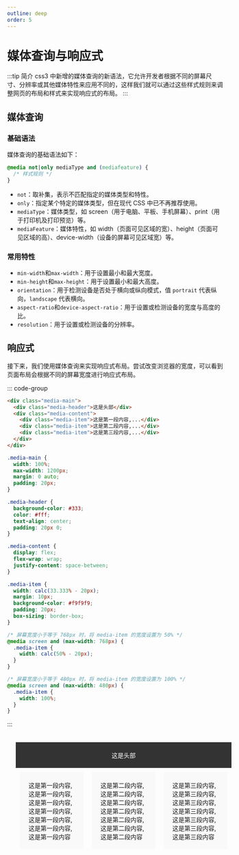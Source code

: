 ```yaml
---
outline: deep
order: 5
---
```


# 媒体查询与响应式

<ArticleMetadata />

:::tip 简介
css3 中新增的媒体查询的新语法，它允许开发者根据不同的屏幕尺寸、分辨率或其他媒体特性来应用不同的，这样我们就可以通过这些样式规则来调整网页的布局和样式来实现响应式的布局。
:::

## 媒体查询

### 基础语法

媒体查询的基础语法如下：

```css
@media not|only mediaType and (mediafeature) {
  /* 样式规则 */
}
```

- `not`：取补集，表示不匹配指定的媒体类型和特性。
- `only`：指定某个特定的媒体类型，但在现代 CSS 中已不再推荐使用。
- `mediaType`：媒体类型，如 screen（用于电脑、平板、手机屏幕）、print（用于打印机及打印预览）等。
- `mediaFeature`：媒体特性，如 width（页面可见区域的宽）、height（页面可见区域的高）、device-width（设备的屏幕可见区域宽）等。

### 常用特性

- `min-width`和`max-width`：用于设置最小和最大宽度。
- `min-height`和`max-height`：用于设置最小和最大高度。
- `orientation`：用于检测设备是否处于横向或纵向模式，值 `portrait` 代表纵向，`landscape` 代表横向。
- `aspect-ratio`和`device-aspect-ratio`：用于设置或检测设备的宽度与高度的比。
- `resolution`：用于设置或检测设备的分辨率。

## 响应式

接下来，我们使用媒体查询来实现响应式布局。尝试改变浏览器的宽度，可以看到页面布局会根据不同的屏幕宽度进行响应式布局。

::: code-group

```html
<div class="media-main">
  <div class="media-header">这是头部</div>
  <div class="media-content">
    <div class="media-item">这是第一段内容,...</div>
    <div class="media-item">这是第二段内容,...</div>
    <div class="media-item">这是第三段内容,...</div>
  </div>
</div>
```

```css
.media-main {
  width: 100%;
  max-width: 1200px;
  margin: 0 auto;
  padding: 20px;
}

.media-header {
  background-color: #333;
  color: #fff;
  text-align: center;
  padding: 20px 0;
}

.media-content {
  display: flex;
  flex-wrap: wrap;
  justify-content: space-between;
}

.media-item {
  width: calc(33.333% - 20px);
  margin: 10px;
  background-color: #f9f9f9;
  padding: 20px;
  box-sizing: border-box;
}

/* 屏幕宽度小于等于 768px 时，将 media-item 的宽度设置为 50% */
@media screen and (max-width: 768px) {
  .media-item {
    width: calc(50% - 20px);
  }
}

/* 屏幕宽度小于等于 480px 时，将 media-item 的宽度设置为 100% */
@media screen and (max-width: 480px) {
  .media-item {
    width: 100%;
  }
}
```

:::

<div class="media-main">
  <div class="media-header">这是头部</div>
  <div class="media-content">
    <div class="media-item">这是第一段内容,这是第一段内容,这是第一段内容,这是第一段内容,这是第一段内容,这是第一段内容,这是第一段内容</div>
    <div class="media-item">这是第二段内容,这是第二段内容,这是第二段内容,这是第二段内容,这是第二段内容,这是第二段内容,这是第二段内容</div>
    <div class="media-item">这是第三段内容,这是第三段内容,这是第三段内容,这是第三段内容,这是第三段内容,这是第三段内容,这是第三段内容</div>
  </div>
</div>

<style scoped>
.media-main {
  width: 100%;
  max-width: 1200px;
  margin: 0 auto;
  padding: 20px;
}

.media-header {
  background-color: #333;
  color: #fff;
  text-align: center;
  padding: 20px 0;
}

.media-content {
  display: flex;
  flex-wrap: wrap;
  justify-content: space-between;
}

.media-item {
  width: calc(33.333% - 20px);
  margin: 10px;
  background-color: #f9f9f9;
  padding: 20px;
  box-sizing: border-box;
}

/* 屏幕宽度小于等于 768px 时，将 item 的宽度设置为 50% */
@media screen and (max-width: 768px) {
  .media-item {
    width: calc(50% - 20px);
  }
}

/* 屏幕宽度小于等于 480px 时，将 item 的宽度设置为 100% */
@media screen and (max-width: 480px) {
  .media-item {
    width: 100%;
  }
}
</style>

<LastUpdated time="2024/11/7 20:11:51"/>

